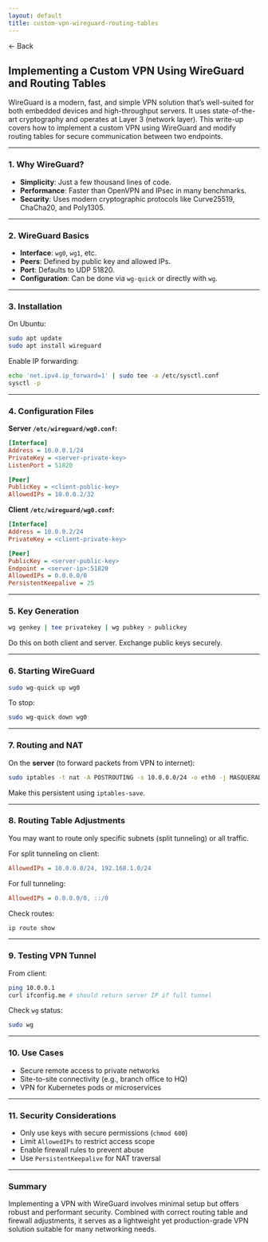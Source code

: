 ```yaml
---
layout: default
title: custom-vpn-wireguard-routing-tables
---
```


<a href="https://anish7610.github.io/technical-writeups" style="text-decoration: none;">← Back</a>


## Implementing a Custom VPN Using WireGuard and Routing Tables

WireGuard is a modern, fast, and simple VPN solution that’s well-suited for both embedded devices and high-throughput servers. It uses state-of-the-art cryptography and operates at Layer 3 (network layer). This write-up covers how to implement a custom VPN using WireGuard and modify routing tables for secure communication between two endpoints.

---

### 1. **Why WireGuard?**

* **Simplicity**: Just a few thousand lines of code.
* **Performance**: Faster than OpenVPN and IPsec in many benchmarks.
* **Security**: Uses modern cryptographic protocols like Curve25519, ChaCha20, and Poly1305.

---

### 2. **WireGuard Basics**

* **Interface**: `wg0`, `wg1`, etc.
* **Peers**: Defined by public key and allowed IPs.
* **Port**: Defaults to UDP 51820.
* **Configuration**: Can be done via `wg-quick` or directly with `wg`.

---

### 3. **Installation**

On Ubuntu:

```bash
sudo apt update
sudo apt install wireguard
```

Enable IP forwarding:

```bash
echo 'net.ipv4.ip_forward=1' | sudo tee -a /etc/sysctl.conf
sysctl -p
```

---

### 4. **Configuration Files**

**Server `/etc/wireguard/wg0.conf`:**

```ini
[Interface]
Address = 10.0.0.1/24
PrivateKey = <server-private-key>
ListenPort = 51820

[Peer]
PublicKey = <client-public-key>
AllowedIPs = 10.0.0.2/32
```

**Client `/etc/wireguard/wg0.conf`:**

```ini
[Interface]
Address = 10.0.0.2/24
PrivateKey = <client-private-key>

[Peer]
PublicKey = <server-public-key>
Endpoint = <server-ip>:51820
AllowedIPs = 0.0.0.0/0
PersistentKeepalive = 25
```

---

### 5. **Key Generation**

```bash
wg genkey | tee privatekey | wg pubkey > publickey
```

Do this on both client and server. Exchange public keys securely.

---

### 6. **Starting WireGuard**

```bash
sudo wg-quick up wg0
```

To stop:

```bash
sudo wg-quick down wg0
```

---

### 7. **Routing and NAT**

On the **server** (to forward packets from VPN to internet):

```bash
sudo iptables -t nat -A POSTROUTING -s 10.0.0.0/24 -o eth0 -j MASQUERADE
```

Make this persistent using `iptables-save`.

---

### 8. **Routing Table Adjustments**

You may want to route only specific subnets (split tunneling) or all traffic.

For split tunneling on client:

```ini
AllowedIPs = 10.0.0.0/24, 192.168.1.0/24
```

For full tunneling:

```ini
AllowedIPs = 0.0.0.0/0, ::/0
```

Check routes:

```bash
ip route show
```

---

### 9. **Testing VPN Tunnel**

From client:

```bash
ping 10.0.0.1
curl ifconfig.me # should return server IP if full tunnel
```

Check `wg` status:

```bash
sudo wg
```

---

### 10. **Use Cases**

* Secure remote access to private networks
* Site-to-site connectivity (e.g., branch office to HQ)
* VPN for Kubernetes pods or microservices

---

### 11. **Security Considerations**

* Only use keys with secure permissions (`chmod 600`)
* Limit `AllowedIPs` to restrict access scope
* Enable firewall rules to prevent abuse
* Use `PersistentKeepalive` for NAT traversal

---

### Summary

Implementing a VPN with WireGuard involves minimal setup but offers robust and performant security. Combined with correct routing table and firewall adjustments, it serves as a lightweight yet production-grade VPN solution suitable for many networking needs.
